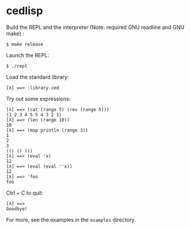 # cedlisp

Build the REPL and the interpreter (Note: required GNU readline and GNU make) :

`$ make release`

Launch the REPL:

`$ ./repl`

Load the standard library:

`[λ] ==> :library.ced`

Try out some expressions:

```
[λ] ==> (cat (range 5) (rev (range 5)))
(1 2 3 4 5 5 4 3 2 1)
[λ] ==> (len (range 10))
10
[λ] ==> (map println (range 3))
1
2
3
(() () ())
[λ] ==> (eval 'x)
12
[λ] ==> (eval (eval ''x))
12
[λ] ==> 'foo
foo
```

Ctrl + C to quit:
```
[λ] ==>
Goodbye!
```


For more, see the examples in the `examples` directory.
